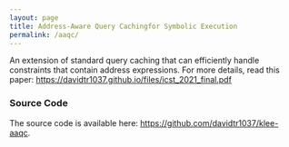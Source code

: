 ```yaml
---
layout: page
title: Address-Aware Query Cachingfor Symbolic Execution
permalink: /aaqc/
---
```


An extension of standard query caching that can efficiently handle constraints that contain address expressions.
For more details, read this paper: <https://davidtr1037.github.io/files/icst_2021_final.pdf>

### Source Code
The source code is available here: <https://github.com/davidtr1037/klee-aaqc>.
